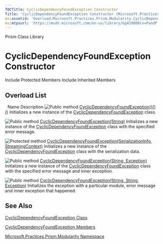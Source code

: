 ```yaml
---
TOCTitle: CyclicDependencyFoundException Constructor
Title: 'CyclicDependencyFoundException Constructor (Microsoft.Practices.Prism.Modularity)'
ms:assetid: 'Overload:Microsoft.Practices.Prism.Modularity.CyclicDependencyFoundException.\#ctor'
ms:mtpsurl: 'https://msdn.microsoft.com/en-us/library/Gg419080(v=PandP.50)'
---
```


Prism Class Library

CyclicDependencyFoundException Constructor
==========================================

Include Protected Members
Include Inherited Members

Overload List
-------------

<span id="overloadMembersTableToggle"></span>
 
Name
Description
![](https://msdn.microsoft.com/en-us/Gg419080.pubmethod(en-us,PandP.50).gif "Public method")
[CyclicDependencyFoundException()()()](https://msdn.microsoft.com/m:microsoft.practices.prism.modularity.cyclicdependencyfoundexception.)
Initializes a new instance of the [CyclicDependencyFoundException](https://msdn.microsoft.com/t:microsoft.practices.prism.modularity.cyclicdependencyfoundexception) class.

![](https://msdn.microsoft.com/en-us/Gg419080.pubmethod(en-us,PandP.50).gif "Public method")
[CyclicDependencyFoundException(String)](https://msdn.microsoft.com/m:microsoft.practices.prism.modularity.cyclicdependencyfoundexception.)
Initializes a new instance of the [CyclicDependencyFoundException](https://msdn.microsoft.com/t:microsoft.practices.prism.modularity.cyclicdependencyfoundexception) class with the specified error message.

![](https://msdn.microsoft.com/en-us/Gg419080.protmethod(en-us,PandP.50).gif "Protected method")
[CyclicDependencyFoundException(SerializationInfo, StreamingContext)](https://msdn.microsoft.com/m:microsoft.practices.prism.modularity.cyclicdependencyfoundexception.)
Initializes a new instance of the [CyclicDependencyFoundException](https://msdn.microsoft.com/t:microsoft.practices.prism.modularity.cyclicdependencyfoundexception) class with the serialization data.

![](https://msdn.microsoft.com/en-us/Gg419080.pubmethod(en-us,PandP.50).gif "Public method")
[CyclicDependencyFoundException(String, Exception)](https://msdn.microsoft.com/m:microsoft.practices.prism.modularity.cyclicdependencyfoundexception.)
Initializes a new instance of the [CyclicDependencyFoundException](https://msdn.microsoft.com/t:microsoft.practices.prism.modularity.cyclicdependencyfoundexception) class with the specified error message and inner exception.

![](https://msdn.microsoft.com/en-us/Gg419080.pubmethod(en-us,PandP.50).gif "Public method")
[CyclicDependencyFoundException(String, String, Exception)](https://msdn.microsoft.com/m:microsoft.practices.prism.modularity.cyclicdependencyfoundexception.)
Initializes the exception with a particular module, error message and inner exception that happened.

See Also
--------

<span id="seeAlsoToggle"></span>
[CyclicDependencyFoundException Class](https://msdn.microsoft.com/t:microsoft.practices.prism.modularity.cyclicdependencyfoundexception)

[CyclicDependencyFoundException Members](https://msdn.microsoft.com/allmembers.t:microsoft.practices.prism.modularity.cyclicdependencyfoundexception)

[Microsoft.Practices.Prism.Modularity Namespace](https://msdn.microsoft.com/n:microsoft.practices.prism.modularity)
